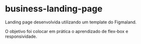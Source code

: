 # business-landing-page

Landing page desenvolvida utilizando um template do Figmaland.

O objetivo foi colocar em prática o aprendizado de flex-box e responsividade.
